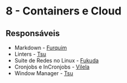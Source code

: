 # 8 - Containers e Cloud

## Responsáveis
* Markdown - [Furquim](https://github.com/FvFurquim)
* Linters - [Tsu](https://github.com/HTsuyoshi)
* Suite de Redes no Linux - [Fukuda](https://github.com/JoaoFukuda)
* Cronjobs e InCronjobs - [Vilela](https://github.com/lk-vila)
* Window Manager - [Tsu](https://github.com/HTsuyoshi)
